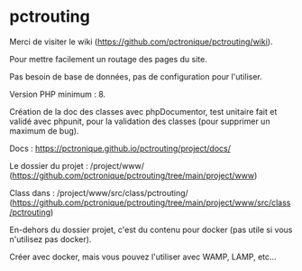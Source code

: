 # pctrouting

Merci de visiter le wiki (https://github.com/pctronique/pctrouting/wiki).

Pour mettre facilement un routage des pages du site.

Pas besoin de base de données, pas de configuration pour l'utiliser.

Version PHP minimum : 8.

Création de la doc des classes avec phpDocumentor, test unitaire fait et validé avec phpunit, pour la validation des classes (pour supprimer un maximum de bug).

Docs : https://pctronique.github.io/pctrouting/project/docs/

Le dossier du projet : /project/www/ (https://github.com/pctronique/pctrouting/tree/main/project/www)

Class dans : /project/www/src/class/pctrouting/ (https://github.com/pctronique/pctrouting/tree/main/project/www/src/class/pctrouting)

En-dehors du dossier projet, c'est du contenu pour docker (pas utile si vous n'utilisez pas docker).

Créer avec docker, mais vous pouvez l'utiliser avec WAMP, LAMP, etc...
